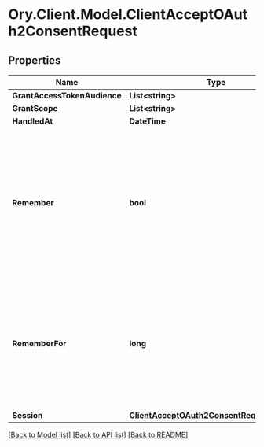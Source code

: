 # Ory.Client.Model.ClientAcceptOAuth2ConsentRequest

## Properties

Name | Type | Description | Notes
------------ | ------------- | ------------- | -------------
**GrantAccessTokenAudience** | **List&lt;string&gt;** |  | [optional] 
**GrantScope** | **List&lt;string&gt;** |  | [optional] 
**HandledAt** | **DateTime** |  | [optional] 
**Remember** | **bool** | Remember, if set to true, tells ORY Hydra to remember this consent authorization and reuse it if the same client asks the same user for the same, or a subset of, scope. | [optional] 
**RememberFor** | **long** | RememberFor sets how long the consent authorization should be remembered for in seconds. If set to &#x60;0&#x60;, the authorization will be remembered indefinitely. | [optional] 
**Session** | [**ClientAcceptOAuth2ConsentRequestSession**](ClientAcceptOAuth2ConsentRequestSession.md) |  | [optional] 

[[Back to Model list]](../README.md#documentation-for-models) [[Back to API list]](../README.md#documentation-for-api-endpoints) [[Back to README]](../README.md)

